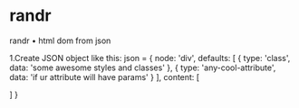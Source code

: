 # randr
randr • html dom from json

1.Create JSON object like this:
json = {
  node: 'div', <!-- any node. 'div' is default if no node -->
  defaults: [
    {
      type: 'class',
      data: 'some awesome styles and classes'
    },
    {
      type: 'any-cool-attribute',
      data: 'if ur attribute will have params'
    }
  ],
  content: [ <!-- array of nodes, alone node or text content -->
    
  ]
}

